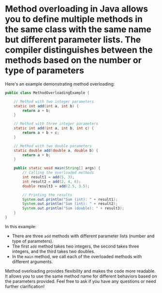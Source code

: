 # Method overloading in Java allows you to define multiple methods in the same class with the same name but different parameter lists. The compiler distinguishes between the methods based on the number or type of parameters

Here's an example demonstrating method overloading:

```java
public class MethodOverloadingExample {

    // Method with two integer parameters
    static int add(int a, int b) {
        return a + b;
    }

    // Method with three integer parameters
    static int add(int a, int b, int c) {
        return a + b + c;
    }

    // Method with two double parameters
    static double add(double a, double b) {
        return a + b;
    }

    public static void main(String[] args) {
        // Calling the overloaded methods
        int result1 = add(5, 3);
        int result2 = add(2, 4, 6);
        double result3 = add(2.5, 3.5);

        // Printing the results
        System.out.println("Sum (int): " + result1);
        System.out.println("Sum (int): " + result2);
        System.out.println("Sum (double): " + result3);
    }
}
```

In this example:

- There are three `add` methods with different parameter lists (number and type of parameters).
- The first `add` method takes two integers, the second takes three integers, and the third takes two doubles.
- In the `main` method, we call each of the overloaded methods with different arguments.

Method overloading provides flexibility and makes the code more readable. It allows you to use the same method name for different behaviors based on the parameters provided. Feel free to ask if you have any questions or need further clarification!
